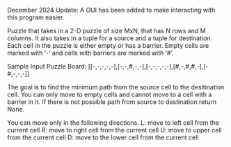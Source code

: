 December 2024 Update:
A GUI has been added to make interacting with this program easier.

Puzzle that takes in a 2-D puzzle of size MxN, that has N rows and M columns. It also takes in a tuple for a source and a tuple for destination. Each cell in the puzzle is either empty or has a barrier. 
Empty cells are marked with ‘-’ and cells with barriers are marked with ‘#’. 

Sample Input Puzzle Board: [[-,-,-,-,-],[-,-,#,-,-],[-,-,-,-,-],[#,-,#,#,-],[-#,-,-,-]] 

The goal is to find the minimum path from the source cell to the desitination cell. You can only move to empty cells and cannot move to 
a cell with a barrier in it. If there is not possible path from source to destination return None.

You can move only in the following directions. 
L: move to left cell from the current cell 
R: move to right cell from the current cell 
U: move to upper cell from the current cell 
D: move to the lower cell from the current cell  
